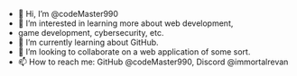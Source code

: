 - 👋 Hi, I’m @codeMaster990
- 👀 I’m interested in learning more about web development,
- game development, cybersecurity, etc.
- 🌱 I’m currently learning about GitHub.
- 💞️ I’m looking to collaborate on a web application of some sort.
- 📫 How to reach me: GitHub @codeMaster990, Discord @immortalrevan

<!---
codeMaster990/codeMaster990 is a ✨ special ✨ repository because its `README.md` (this file) appears on your GitHub profile.
You can click the Preview link to take a look at your changes.
--->
